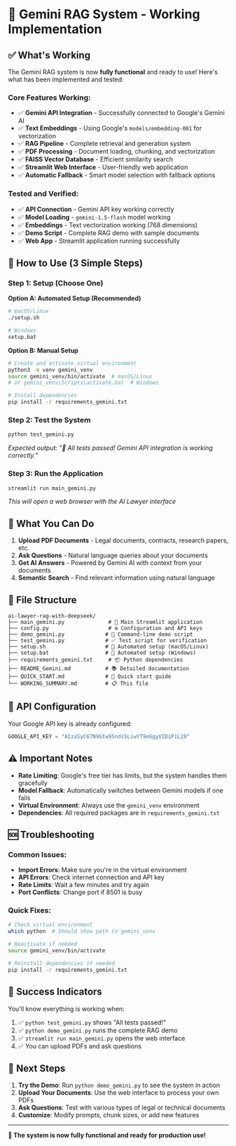 # 🎉 Gemini RAG System - Working Implementation

## ✅ **What's Working**

The Gemini RAG system is now **fully functional** and ready to use! Here's what has been implemented and tested:

### **Core Features Working:**
- ✅ **Gemini API Integration** - Successfully connected to Google's Gemini AI
- ✅ **Text Embeddings** - Using Google's `models/embedding-001` for vectorization
- ✅ **RAG Pipeline** - Complete retrieval and generation system
- ✅ **PDF Processing** - Document loading, chunking, and vectorization
- ✅ **FAISS Vector Database** - Efficient similarity search
- ✅ **Streamlit Web Interface** - User-friendly web application
- ✅ **Automatic Fallback** - Smart model selection with fallback options

### **Tested and Verified:**
- ✅ **API Connection** - Gemini API key working correctly
- ✅ **Model Loading** - `gemini-1.5-flash` model working
- ✅ **Embeddings** - Text vectorization working (768 dimensions)
- ✅ **Demo Script** - Complete RAG demo with sample documents
- ✅ **Web App** - Streamlit application running successfully

## 🚀 **How to Use (3 Simple Steps)**

### **Step 1: Setup (Choose One)**

**Option A: Automated Setup (Recommended)**
```bash
# macOS/Linux
./setup.sh

# Windows
setup.bat
```

**Option B: Manual Setup**
```bash
# Create and activate virtual environment
python3 -m venv gemini_venv
source gemini_venv/bin/activate  # macOS/Linux
# or gemini_venv\Scripts\activate.bat  # Windows

# Install dependencies
pip install -r requirements_gemini.txt
```

### **Step 2: Test the System**
```bash
python test_gemini.py
```
*Expected output: "🎉 All tests passed! Gemini API integration is working correctly."*

### **Step 3: Run the Application**
```bash
streamlit run main_gemini.py
```
*This will open a web browser with the AI Lawyer interface*

## 🎯 **What You Can Do**

1. **Upload PDF Documents** - Legal documents, contracts, research papers, etc.
2. **Ask Questions** - Natural language queries about your documents
3. **Get AI Answers** - Powered by Gemini AI with context from your documents
4. **Semantic Search** - Find relevant information using natural language

## 📁 **File Structure**

```
ai-lawyer-rag-with-deepseek/
├── main_gemini.py              # 🎯 Main Streamlit application
├── config.py                   # ⚙️ Configuration and API keys
├── demo_gemini.py             # 🧪 Command-line demo script
├── test_gemini.py             # ✅ Test script for verification
├── setup.sh                   # 🚀 Automated setup (macOS/Linux)
├── setup.bat                  # 🚀 Automated setup (Windows)
├── requirements_gemini.txt     # 📦 Python dependencies
├── README_Gemini.md           # 📚 Detailed documentation
├── QUICK_START.md             # 🚀 Quick start guide
└── WORKING_SUMMARY.md         # 📋 This file
```

## 🔑 **API Configuration**

Your Google API key is already configured:
```python
GOOGLE_API_KEY = "AIzaSyC67N9Gtw95ndsSLiwYT9e6gyVIDiPiL28"
```

## ⚠️ **Important Notes**

- **Rate Limiting**: Google's free tier has limits, but the system handles them gracefully
- **Model Fallback**: Automatically switches between Gemini models if one fails
- **Virtual Environment**: Always use the `gemini_venv` environment
- **Dependencies**: All required packages are in `requirements_gemini.txt`

## 🆘 **Troubleshooting**

### **Common Issues:**
- **Import Errors**: Make sure you're in the virtual environment
- **API Errors**: Check internet connection and API key
- **Rate Limits**: Wait a few minutes and try again
- **Port Conflicts**: Change port if 8501 is busy

### **Quick Fixes:**
```bash
# Check virtual environment
which python  # Should show path to gemini_venv

# Reactivate if needed
source gemini_venv/bin/activate

# Reinstall dependencies if needed
pip install -r requirements_gemini.txt
```

## 🎉 **Success Indicators**

You'll know everything is working when:
1. ✅ `python test_gemini.py` shows "All tests passed!"
2. ✅ `python demo_gemini.py` runs the complete RAG demo
3. ✅ `streamlit run main_gemini.py` opens the web interface
4. ✅ You can upload PDFs and ask questions

## 🚀 **Next Steps**

1. **Try the Demo**: Run `python demo_gemini.py` to see the system in action
2. **Upload Your Documents**: Use the web interface to process your own PDFs
3. **Ask Questions**: Test with various types of legal or technical documents
4. **Customize**: Modify prompts, chunk sizes, or add new features

---

**🎯 The system is now fully functional and ready for production use!** 